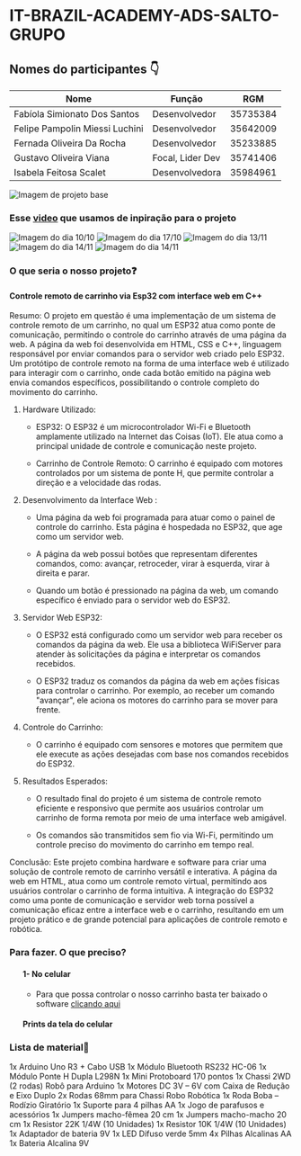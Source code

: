 # IT-BRAZIL-ACADEMY-ADS-SALTO-GRUPO

## Nomes do participantes 👇

| Nome            | Função             | RGM            | 
|-----------------|--------------------|----------------|
| Fabíola Simionato Dos Santos | Desenvolvedor | 35735384 |
| Felipe Pampolin Miessi Luchini | Desenvolvedor | 35642009 |
| Fernada Oliveira Da Rocha | Desenvolvedor | 35233885 |
| Gustavo Oliveira Viana | Focal, Lider Dev | 35741406 |
| Isabela Feitosa Scalet | Desenvolvedora | 35984961 |

<!-- imagem para mostrar a base do projeto  -->
![Imagem de projeto base](assetsREADME/PrintVideo.png)
### Esse [video](https://www.youtube.com/watch?v=WWSqJVakfVY) que usamos de inpiração para o projeto

![Imagem do dia 10/10](assetsREADME/101023.jpg)
![Imagem do dia 17/10](assetsREADME/171023.jpg)
![Imagem do dia 13/11](assetsREADME/IMG_2333.jpg)
![Imagem do dia 14/11](assetsREADME/IMG_2365.jpg)
![Imagem do dia 14/11](assetsREADME/IMG_2366.jpg)


### O que seria o nosso projeto❓  

#### Controle remoto de carrinho via Esp32 com interface web em C++

Resumo: O projeto em questão é uma implementação de um sistema de controle remoto de um carrinho, no qual um ESP32 atua como ponte de comunicação, permitindo o controle do carrinho através de uma página da web. A página da web foi desenvolvida em HTML, CSS e C++, linguagem responsável por enviar comandos para o servidor web criado pelo ESP32. Um protótipo de controle remoto na forma de uma interface web é utilizado para interagir com o carrinho, onde cada botão emitido na página web envia comandos específicos, possibilitando o controle completo do movimento do carrinho.

1. Hardware Utilizado:

   - ESP32: O ESP32 é um microcontrolador Wi-Fi e Bluetooth amplamente utilizado na Internet das Coisas (IoT). Ele atua como a principal unidade de controle e comunicação neste projeto.
   
   - Carrinho de Controle Remoto: O carrinho é equipado com motores controlados por um sistema de ponte H, que permite controlar a direção e a velocidade das rodas.

2. Desenvolvimento da Interface Web :

   - Uma página da web foi programada para atuar como o painel de controle do carrinho. Esta página é hospedada no ESP32, que age como um servidor web.

   - A página da web possui botões que representam diferentes comandos, como: avançar, retroceder, virar à esquerda, virar à direita e parar.

   - Quando um botão é pressionado na página da web, um comando específico é enviado para o servidor web do ESP32.

3. Servidor Web ESP32:

   - O ESP32 está configurado como um servidor web para receber os comandos da página da web. Ele usa a biblioteca WiFiServer para atender às solicitações da página e interpretar os comandos recebidos.

   - O ESP32 traduz os comandos da página da web em ações físicas para controlar o carrinho. Por exemplo, ao receber um comando "avançar", ele aciona os motores do carrinho para se mover para frente.

4. Controle do Carrinho:

   - O carrinho é equipado com sensores e motores que permitem que ele execute as ações desejadas com base nos comandos recebidos do ESP32.

5. Resultados Esperados:

   - O resultado final do projeto é um sistema de controle remoto eficiente e responsivo que permite aos usuários controlar um carrinho de forma remota por meio de uma interface web amigável.

   - Os comandos são transmitidos sem fio via Wi-Fi, permitindo um controle preciso do movimento do carrinho em tempo real.

Conclusão: Este projeto combina hardware e software para criar uma solução de controle remoto de carrinho versátil e interativa. A página da web em HTML, atua como um controle remoto virtual, permitindo aos usuários controlar o carrinho de forma intuitiva. A integração do ESP32 como uma ponte de comunicação e servidor web torna possível a comunicação eficaz entre a interface web e o carrinho, resultando em um projeto prático e de grande potencial para aplicações de controle remoto e robótica.

### Para fazer. O que preciso?
<ul>
<h4>1- No celular</h4>
   <ul>
      <li><p>Para que possa controlar o nosso carrinho basta ter baixado o software <a href="https://apps.eletrogate.com/joystick_app2.apk">clicando aqui</a></p></li>
   </ul>
   <h4>Prints da tela do celular</h4>
</ul>

### Lista de material📖

   1x Arduino Uno R3 + Cabo USB
   1x Módulo Bluetooth RS232 HC-06
   1x Módulo Ponte H Dupla L298N
   1x Mini Protoboard 170 pontos
   1x Chassi 2WD (2 rodas) Robô para Arduino
   1x Motores DC 3V – 6V com Caixa de Redução e Eixo Duplo
   2x Rodas 68mm para Chassi Robo Robótica
   1x Roda Boba – Rodízio Giratório
   1x Suporte para 4 pilhas AA
   1x Jogo de parafusos e acessórios
   1x Jumpers macho-fêmea 20 cm
   1x Jumpers macho-macho 20 cm
   1x Resistor 22K 1/4W (10 Unidades)
   1x Resistor 10K 1/4W (10 Unidades)
   1x Adaptador de bateria 9V
   1x LED Difuso verde 5mm
   4x Pilhas Alcalinas AA
   1x Bateria Alcalina 9V


